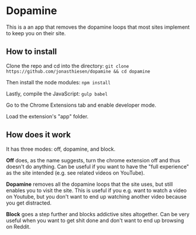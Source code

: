 # Dopamine
This is a an app that removes the dopamine loops that most sites implement to keep you on their site.

## How to install
Clone the repo and cd into the directory:
`git clone https://github.com/jonasthiesen/dopamine && cd dopamine`

Then install the node modules:
`npm install`

Lastly, compile the JavaScript:
`gulp babel`

Go to the Chrome Extensions tab and enable developer mode.

Load the extension's "app" folder.

## How does it work
It has three modes: off, dopamine, and block.

**Off** does, as the name suggests, turn the chrome extension off and thus doesn't do anything. Can be useful if you want to have the "full experience" as the site intended (e.g. see related videos on YouTube).

**Dopamine** removes all the dopamine loops that the site uses, but still enables you to visit the site. This is useful if you e.g. want to watch a video on Youtube, but you don't want to end up watching another video because you get distracted.

**Block** goes a step further and blocks addictive sites altogether. Can be very useful when you want to get shit done and don't want to end up browsing on Reddit.